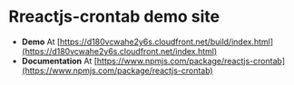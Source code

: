 # Rreactjs-crontab demo site

- **Demo** At [https://d180vcwahe2y6s.cloudfront.net/build/index.html](https://d180vcwahe2y6s.cloudfront.net/index.html)
- **Documentation** At [https://www.npmjs.com/package/reactjs-crontab](https://www.npmjs.com/package/reactjs-crontab)
